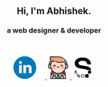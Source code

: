
<div align="center">
 
  <p><h2>Hi, I'm Abhishek.</h2></p>
  <p><h3>a web designer & developer</h3></p>
  <br>
  <br>
  <a class="social" href="https://www.linkedin.com/in/abhishek--tripathi/">
      <img src="https://github.com/tripathi-abhishek/Projects/blob/master/linkedin.svg" alt="linkedin" style="margin-right:20px">  
   </a>
   <a class="social" href="https://tripathi-abhishek.github.io/">
     <img src="https://github.com/tripathi-abhishek/Projects/blob/master/icon%20(1).svg" alt="linkedIn">
   </a>
   <a class="social" href="https://sourcerer.io/tripathi-abhishek">
     <img src="https://github.com/tripathi-abhishek/Projects/blob/master/sourcerer%2020px.svg" alt="sourcerer">
   </a>
   </div> 
